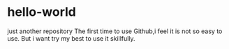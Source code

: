 # hello-world
just another repository
The first time to use Github,i feel it is not so easy to use.
But i want try my best to use it skillfully.
